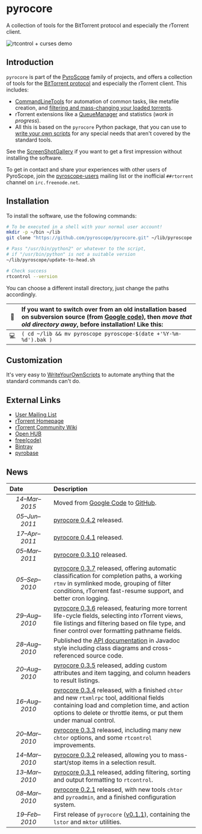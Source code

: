 # pyrocore

A collection of tools for the BitTorrent protocol and especially the rTorrent client.

![rtcontrol + curses demo](https://raw.githubusercontent.com/pyroscope/pyroscope/master/pyrocore/docs/videos/rtcontrol-curses.gif)


## Introduction

``pyrocore`` is part of the
[PyroScope](https://github.com/pyroscope/pyroscope/blob/wiki/PyroScope.md)
family of projects, and offers a collection of tools for the
[BitTorrent protocol](https://github.com/pyroscope/pyroscope/blob/wiki/BitTorrent.md)
and especially the rTorrent client. This includes:

 * [CommandLineTools](https://github.com/pyroscope/pyroscope/blob/wiki/CommandLineTools.md) for automation of common tasks, like metafile creation, and [filtering and mass-changing your loaded torrents](https://github.com/pyroscope/pyroscope/blob/wiki/RtControlExamples.md).
 * rTorrent extensions like a [QueueManager](https://github.com/pyroscope/pyroscope/blob/wiki/QueueManager.md) and statistics (_work in progress_).
 * All this is based on the `pyrocore` Python package, that you can use to [write your own scripts](https://github.com/pyroscope/pyroscope/blob/wiki/WriteYourOwnScripts.md) for any special needs that aren't covered by the standard tools.

See the
[ScreenShotGallery](https://github.com/pyroscope/pyroscope/blob/wiki/ScreenShotGallery.md)
if you want to get a first impression without installing the software.

To get in contact and share your experiences with other users of PyroScope,
join the [pyroscope-users](http://groups.google.com/group/pyroscope-users) mailing list
or the inofficial ``##rtorrent`` channel on ``irc.freenode.net``.


## Installation

To install the software, use the following commands:

```sh
# To be executed in a shell with your normal user account!
mkdir -p ~/bin ~/lib
git clone "https://github.com/pyroscope/pyrocore.git" ~/lib/pyroscope

# Pass "/usr/bin/python2" or whatever to the script,
# if "/usr/bin/python" is not a suitable version
~/lib/pyroscope/update-to-head.sh

# Check success
rtcontrol --version
```

You can choose a different install directory, just change the paths accordingly.

:loudspeaker: | If you want to switch over from an old installation based on subversion source (from [Google code](https://code.google.com/p/pyroscope/)), then _move that old directory away_, before installation! Like this:
---- | :----
:computer: | ``( cd ~/lib && mv pyroscope pyroscope-$(date +'%Y-%m-%d').bak )``


## Customization

It's very easy to
[WriteYourOwnScripts](https://github.com/pyroscope/pyroscope/blob/wiki/WriteYourOwnScripts.md)
to automate anything that the standard commands can't do.


## External Links

 * [User Mailing List](http://groups.google.com/group/pyroscope-users)
 * [rTorrent Homepage](http://libtorrent.rakshasa.no/)
 * [rTorrent Community Wiki](http://community.rutorrent.org/PyroScope)
 * [Open HUB](https://www.openhub.net/p/pyroscope/)
 * [free(code)](http://freecode.com/projects/pyrocore)
 * [Bintray](https://bintray.com/pkg/show/general/pyroscope/rtorrent-ps/rtorrent-ps)
 * [pyrobase](https://github.com/pyroscope/pyrobase/wiki)


## News

Date     | Description
:-------------------: | :----
*14–Mar–2015* | Moved from [Google Code](https://code.google.com/p/pyroscope/ ) to [GitHub](https://github.com/pyroscope/pyroscope).
*05–Jun–2011* | [pyrocore 0.4.2](http://freshmeat.net/projects/pyrocore/releases/332769) released.
*17–Apr–2011* | [pyrocore 0.4.1](http://freshmeat.net/projects/pyrocore/releases/331021) released.
*05–Mar–2011* | [pyrocore 0.3.10](http://freshmeat.net/projects/pyrocore/releases/329060) released.
*05–Sep–2010* | [pyrocore 0.3.7](http://pypi.python.org/pypi?:action=display&name=pyrocore&version=0.3.7) released, offering automatic classification for completion paths, a working `rtmv` in symlinked mode, grouping of filter conditions, rTorrent fast-resume support, and better cron logging.
*29–Aug–2010* | [pyrocore 0.3.6](http://pypi.python.org/pypi?:action=display&name=pyrocore&version=0.3.6) released, featuring more torrent life-cycle fields, selecting into rTorrent views, file listings and filtering based on file type, and finer control over formatting pathname fields.
*28–Aug–2010* | Published the [API documentation](http://packages.python.org/pyrocore/apidocs/index.html) in Javadoc style including class diagrams and cross-referenced source code.
*20–Aug–2010* | [pyrocore 0.3.5](http://pypi.python.org/pypi?:action=display&name=pyrocore&version=0.3.5) released, adding custom attributes and item tagging, and column headers to result listings.
*16–Aug–2010* | [pyrocore 0.3.4](http://pypi.python.org/pypi?:action=display&name=pyrocore&version=0.3.4) released, with a finished `chtor` and new `rtxmlrpc` tool, additional fields containing load and completion time, and action options to delete or throttle items, or put them under manual control.
*20–Mar–2010* | [pyrocore 0.3.3](http://pypi.python.org/pypi?:action=display&name=pyrocore&version=0.3.3) released, including many new `chtor` options, and some `rtcontrol` improvements.
*14–Mar–2010* | [pyrocore 0.3.2](http://pypi.python.org/pypi?:action=display&name=pyrocore&version=0.3.2) released, allowing you to mass-start/stop items in a selection result.
*13–Mar–2010* | [pyrocore 0.3.1](http://pypi.python.org/pypi?:action=display&name=pyrocore&version=0.3.1) released, adding filtering, sorting and output formatting to `rtcontrol`.
*08–Mar–2010* | [pyrocore 0.2.1](http://pypi.python.org/pypi?:action=display&name=pyrocore&version=0.2.1) released, with new tools `chtor` and `pyroadmin`, and a finished configuration system.
*19–Feb–2010* | First release of `pyrocore` ([v0.1.1](http://pypi.python.org/pypi?:action=display&name=pyrocore&version=0.1.1)), containing the `lstor` and `mktor` utilities.
